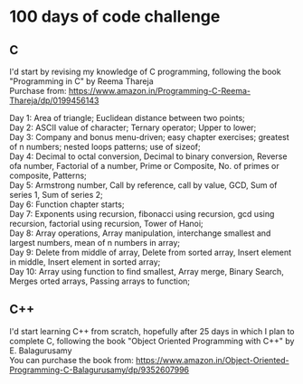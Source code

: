 # 100 days of code challenge
## C

I'd start by revising my knowledge of C programming, following the book "Programming in C" by Reema Thareja </br> 
Purchase from: https://www.amazon.in/Programming-C-Reema-Thareja/dp/0199456143 </br>

Day 1: Area of triangle; Euclidean distance between two points; </br>
Day 2: ASCII value of character; Ternary operator; Upper to lower; </br>
Day 3: Company and bonus menu-driven; easy chapter exercises; greatest of n numbers; nested loops patterns; use of sizeof; </br>
Day 4: Decimal to octal conversion, Decimal to binary conversion, Reverse ofa number, Factorial of a number, Prime or Composite, No. of primes or composite, Patterns; </br>
Day 5: Armstrong number, Call by reference, call by value, GCD, Sum of series 1, Sum of series 2; </br> 
Day 6: Function chapter starts; </br>
Day 7: Exponents using recursion, fibonacci using recursion, gcd using recursion, factorial using recursion, Tower of Hanoi; </br>
Day 8: Array operations, Array manipulation, interchange smallest and largest numbers, mean of n numbers in array; </br>
Day 9: Delete from middle of array, Delete from sorted array, Insert element in middle, Insert element in sorted array; </br>
Day 10: Array using function to find smallest, Array merge, Binary Search, Merges orted arrays, Passing arrays to function; </br>

## C++

I'd start learning C++ from scratch, hopefully after 25 days in which I plan to complete C, following the book "Object Oriented Programming with C++" by E. Balagurusamy </br>
You can purchase the book from: https://www.amazon.in/Object-Oriented-Programming-C-Balagurusamy/dp/9352607996 </br>

